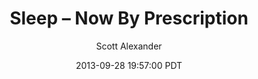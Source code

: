 ---
layout: podcast
title: "Sleep – Now By Prescription"
author: Scott Alexander
description: https://slatestarcodex.com/2013/09/28/sleep-now-by-prescription/
date: 2013-09-28 19:57:00 PDT
length: 1687505
duration: 422
guid: sleep-now-by-prescription
---